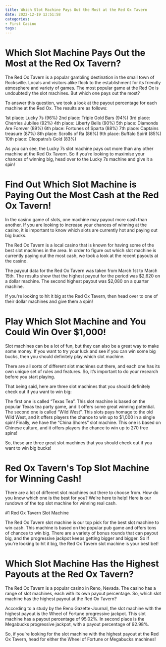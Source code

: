 ```yaml
---
title: Which Slot Machine Pays Out the Most at the Red Ox Tavern
date: 2022-12-19 12:51:58
categories:
- First Casino
tags:
---
```



#  Which Slot Machine Pays Out the Most at the Red Ox Tavern?

The Red Ox Tavern is a popular gambling destination in the small town of Rocksville. Locals and visitors alike flock to the establishment for its friendly atmosphere and variety of games. The most popular game at the Red Ox is undoubtedly the slot machines. But which one pays out the most?

To answer this question, we took a look at the payout percentage for each machine at the Red Ox. The results are as follows:

1st place: Lucky 7s (96%)
2nd place: Triple Gold Bars (94%)
3rd place: Cherries Jubilee (92%)
4th place: Liberty Bells (90%)
5th place: Diamonds Are Forever (89%)
6th place: Fortunes of Sparta (88%)
7th place: Captains treasure (87%)
8th place: Scrolls of Ra (86%)
9th place: Buffalo Spirit (85%)
10th place: Cleopatra’s Gold (83%)

As you can see, the Lucky 7s slot machine pays out more than any other machine at the Red Ox Tavern. So if you’re looking to maximise your chances of winning big, head over to the Lucky 7s machine and give it a spin!

#  Find Out Which Slot Machine is Paying Out the Most Cash at the Red Ox Tavern!

In the casino game of slots, one machine may payout more cash than another. If you are looking to increase your chances of winning at the casino, it is important to know which slots are currently hot and paying out big bucks.

The Red Ox Tavern is a local casino that is known for having some of the best slot machines in the area. In order to figure out which slot machine is currently paying out the most cash, we took a look at the recent payouts at the casino.

The payout data for the Red Ox Tavern was taken from March 1st to March 15th. The results show that the highest payout for the period was $2,620 on a dollar machine. The second highest payout was $2,080 on a quarter machine.

If you're looking to hit it big at the Red Ox Tavern, then head over to one of their dollar machines and give them a spin!

#  Play Which Slot Machine and You Could Win Over $1,000!

Slot machines can be a lot of fun, but they can also be a great way to make some money. If you want to try your luck and see if you can win some big bucks, then you should definitely play which slot machine.

There are all sorts of different slot machines out there, and each one has its own unique set of rules and features. So, it’s important to do your research before you start playing.

That being said, here are three slot machines that you should definitely check out if you want to win big:

The first one is called “Texas Tea”. This slot machine is based on the popular Texas tea party game, and it offers some great winning potential. The second one is called “Wild West”. This slots pays homage to the old Wild West, and it offers players the chance to win up to $1,000 in a single spin! Finally, we have the “China Shores” slot machine. This one is based on Chinese culture, and it offers players the chance to win up to 270 free spins!

So, these are three great slot machines that you should check out if you want to win big bucks!

#  Red Ox Tavern's Top Slot Machine for Winning Cash!

There are a lot of different slot machines out there to choose from. How do you know which one is the best for you? We're here to help! Here is our rundown of the top slot machine for winning real cash.

#1 Red Ox Tavern Slot Machine

The Red Ox Tavern slot machine is our top pick for the best slot machine to win cash. This machine is based on the popular pub game and offers tons of chances to win big. There are a variety of bonus rounds that can payout big, and the progressive jackpot keeps getting bigger and bigger. So if you're looking to hit it big, the Red Ox Tavern slot machine is your best bet!

#  Which Slot Machine Has the Highest Payouts at the Red Ox Tavern?

The Red Ox Tavern is a popular casino in Reno, Nevada. The casino has a range of slot machines, each with its own payout percentage. So, which slot machine has the highest payout at the Red Ox Tavern?

According to a study by the Reno Gazette-Journal, the slot machine with the highest payout is the Wheel of Fortune progressive jackpot. This slot machine has a payout percentage of 95.02%. In second place is the Megabucks progressive jackpot, with a payout percentage of 92.98%.

So, if you’re looking for the slot machine with the highest payout at the Red Ox Tavern, head for either the Wheel of Fortune or Megabucks machines!